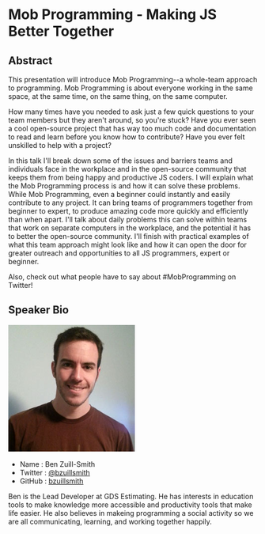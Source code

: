 # Mob Programming - Making JS Better Together

## Abstract

This presentation will introduce Mob Programming--a whole-team approach to programming. Mob Programming is about everyone working in the same space, at the same time, on the same thing, on the same computer.

How many times have you needed to ask just a few quick questions to your team members but they aren't around, so you're stuck? Have you ever seen a cool open-source project that has way too much code and documentation to read and learn before you know how to contribute? Have you ever felt unskilled to help with a project?

In this talk I'll break down some of the issues and barriers teams and individuals face in the workplace and in the open-source community that keeps them from being happy and productive JS coders. I will explain what the Mob Programming process is and how it can solve these problems. While Mob Programming, even a beginner could instantly and easily contribute to any project. It can bring teams of programmers together from beginner to expert, to produce amazing code more quickly and efficiently than when apart. I'll talk about daily problems this can solve within teams that work on separate computers in the workplace, and the potential it has to better the open-source community.
I'll finish with practical examples of what this team approach might look like and how it can open the door for greater outreach and opportunities to all JS programmers, expert or beginner.

Also, check out what people have to say about #MobProgramming on Twitter!

## Speaker Bio

![](../images/benzuillsmith.jpg)

* Name      : Ben Zuill-Smith
* Twitter   : [@bzuillsmith](https://twitter.com/bzuillsmith)
* GitHub    : [bzuillsmith](https://github.com/bzuillsmith)

Ben is the Lead Developer at GDS Estimating. He has interests in education tools to make knowledge more accessible and productivity tools that make life easier. He also believes in makeing programming a social activity so we are all communicating, learning, and working together happily.
